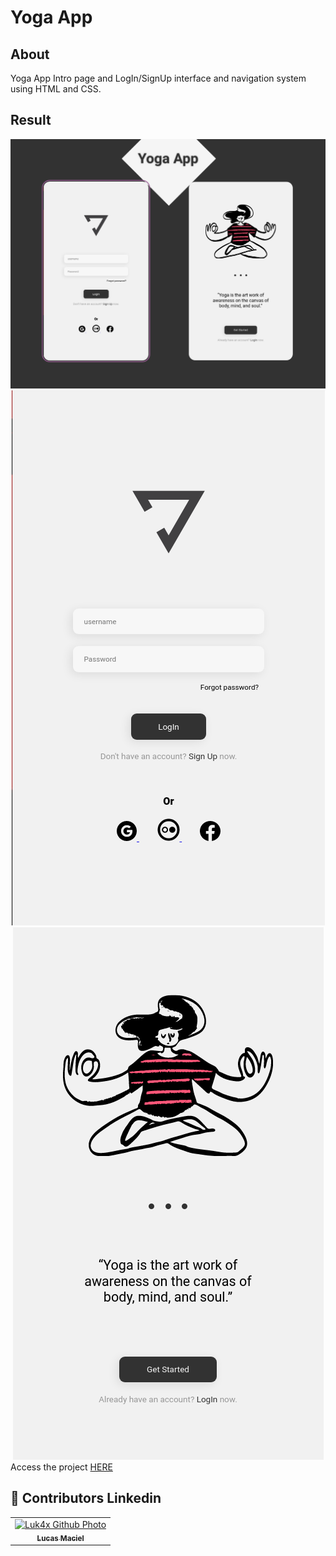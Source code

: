# Yoga App

## About
Yoga App Intro page and LogIn/SignUp interface and navigation system using HTML and CSS.

## Result
<img src="./assets/result/result3.png" alt="result">
<div align="center">
  <img src="./assets/result/result2.png" alt="result">
  <img src="./assets/result/result1.png" alt="result">
</div>
Access the project <a href="https://luk4x.github.io/DevClub-project-YogaApp/">HERE</a>

## 🤝 Contributors Linkedin
<table>
  <tr>
    <td align="center">
      <a href="https://www.linkedin.com/in/lucasmacielf/">
        <img src="https://avatars.githubusercontent.com/Luk4x" width="150px;" alt="Luk4x Github Photo"/><br>
        <sub>
          <b>Lucas Maciel</b>
        </sub>
      </a>
    </td>
  </tr>
</table>
